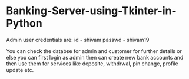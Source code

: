 # Banking-Server-using-Tkinter-in-Python

Admin user credentials are:
id - shivam
passwd - shivam19

You can check the databse for admin and customer for further details or else you can first login as admin then can create new bank accounts and then use them for services like deposite, withdrwal, pin change, profile update etc.
